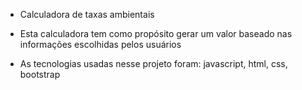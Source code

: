 - Calculadora de taxas ambientais

- Esta calculadora tem como propósito gerar um valor baseado nas informações escolhidas pelos usuários

- As tecnologias usadas nesse projeto foram: javascript, html, css, bootstrap
